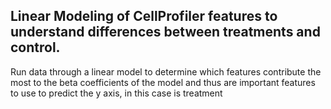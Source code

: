 ## Linear Modeling of CellProfiler features to understand differences between treatments and control.

Run data through a linear model to determine which features contribute the most to the beta coefficients of the model and thus are important features to use to predict the y axis, in this case is treatment
